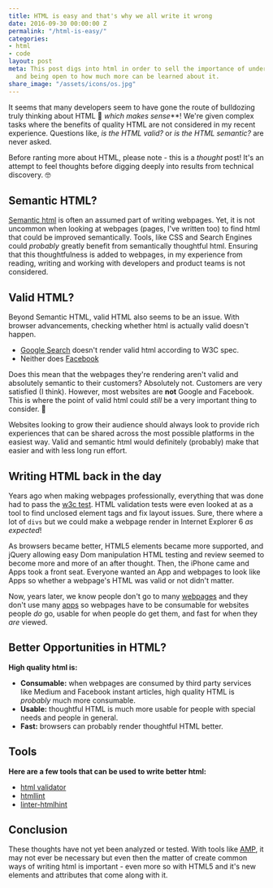 ```yaml
---
title: HTML is easy and that's why we all write it wrong
date: 2016-09-30 00:00:00 Z
permalink: "/html-is-easy/"
categories:
- html
- code
layout: post
meta: This post digs into html in order to sell the importance of understanding it
  and being open to how much more can be learned about it.
share_image: "/assets/icons/os.jpg"
---
```


It seems that many developers seem to have gone the route of bulldozing truly thinking about HTML 🚜 _which makes sense_**! We're given complex tasks where the benefits of quality HTML are not considered in my recent experience. Questions like, _is the HTML valid?_ or _is the HTML semantic?_ are never asked. 

Before ranting more about HTML, please note - this is a _thought_ post! It's an attempt to feel thoughts before digging deeply into results from technical discovery. 🤓

## Semantic HTML? 

[Semantic html](https://en.wikipedia.org/wiki/Semantic_HTML) is often an assumed part of writing webpages. Yet, it is not uncommon when looking at webpages (pages, I've written too) to find html that could be improved semantically. Tools, like CSS and Search Engines could _probably_ greatly benefit from semantically thoughtful html. Ensuring that this thoughtfulness is added to webpages, in my experience from reading, writing and working with developers and product teams is not considered.

## Valid HTML? 

Beyond Semantic HTML, valid HTML also seems to be an issue. With browser advancements, checking whether html is actually valid doesn't happen. 

-  [Google Search](https://validator.w3.org/nu/?doc=https%3A%2F%2Fwww.google.com%2F) doesn't render valid html according to W3C spec.
-  Neither does [Facebook](https://validator.w3.org/nu/?doc=https%3A%2F%2Fwww.facebook.com%2F)

Does this mean that the webpages they're rendering aren't valid and absolutely semantic to their customers? Absolutely not. Customers are very satisfied (I think). However, most websites are **not** Google and Facebook. This is where the point of valid html could _still_ be a very important thing to consider. 💭

Websites looking to grow their audience should always look to provide rich experiences that can be shared across the most possible platforms in the easiest way. Valid and semantic html would definitely (probably) make that easier and with less long run effort. 

## Writing HTML back in the day

Years ago when making webpages professionally, everything that was done had to pass the [w3c test](https://validator.w3.org/). HTML validation tests were even looked at as a tool to find unclosed element tags and fix layout issues. Sure, there where a lot of `divs` but we could make a webpage render in Internet Explorer 6 _as expected_!

As browsers became better, HTML5 elements became more supported, and jQuery allowing easy Dom manipulation HTML testing and review seemed to become more and more of an after thought. Then, the iPhone came and Apps took a front seat. Everyone wanted an App and webpages to look like Apps so whether a webpage's HTML was valid or not didn't matter.

Now, years later, we know people don't go to many [webpages](https://www.quora.com/How-many-webpages-does-an-average-user-visit-per-day) and they don't use many [apps](http://fortune.com/2015/09/24/apps-smartphone-facebook/) so webpages have to be consumable for websites people _do_ go, usable for when people do get them, and fast for when they _are_ viewed.

## Better Opportunities in HTML?

**High quality html is:**

-  **Consumable:** when webpages are consumed by third party services like Medium and Facebook instant articles, high quality HTML is _probably_ much more consumable.
-  **Usable:** thoughtful HTML is much more usable for people with special needs and people in general.
-  **Fast:** browsers can probably render thoughtful HTML better. 

## Tools

**Here are a few tools that can be used to write better html:**

-  [html validator](https://validator.w3.org/)
-  [htmllint](https://github.com/htmllint/htmllint)
-  [linter-htmlhint](https://github.com/AtomLinter/linter-htmlhint)

## Conclusion

These thoughts have not yet been analyzed or tested. With tools like [AMP](https://www.ampproject.org/), it may not ever be necessary but even then the matter of create common ways of writing html is important - even more so with HTML5 and it's new elements and attributes that come along with it.



